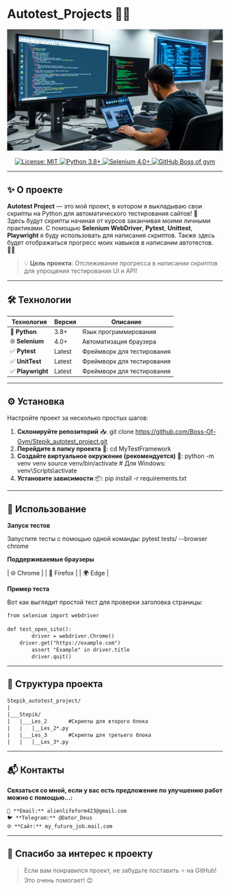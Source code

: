 # Autotest_Projects 🎉🧪

![Autotest_Projects Banner](images/Bunners.png)

<div align="center">
  <a href="https://opensource.org/licenses/MIT">
    <img src="https://img.shields.io/badge/License-MIT-yellow.svg" alt="License: MIT">
  </a>
  <a href="https://www.python.org/downloads/">
    <img src="https://img.shields.io/badge/Python-3.8+-blue.svg" alt="Python 3.8+">
  </a>
  <a href="https://www.selenium.dev/">
    <img src="https://img.shields.io/badge/Selenium-4.0+-green.svg" alt="Selenium 4.0+">
  </a>
  <a href="https://github.com/Boss-Of-Gym/Stepik_autotest_project.git">
    <img src="https://img.shields.io/github/stars/your_username/MyTestFramework?style=social" alt="GitHub Boss of gym">
  </a>
</div>

---

## ✨ О проекте

**Autotest Project** — это мой проект, в котором я выкладываю свои скрипты на Python для автоматического тестирования сайтов! 🚀  
Здесь будут скрипты начиная от курсов заканчивая моими личными практиками. С помощью **Selenium WebDriver**, **Pytest**, **Unittest**, **Playwright** я буду использовать для написания скриптов. Также здесь будет отображаться прогресс моих навыков в написании автотестов. 🧑‍💻

> 💡 **Цель проекта**: Отслеживание прогресса в написании скриптов для упрощения тестирования UI и API!

---

## 🛠️ Технологии

| Технология         | Версия   | Описание                     |
|--------------------|----------|------------------------------|
| 🐍 **Python**      | 3.8+     | Язык программирования       |
| 🌐 **Selenium**    | 4.0+     | Автоматизация браузера      |
| ✅ **Pytest**      | Latest   | Фреймворк для тестирования  |
| ✅ **UnitTest**    | Latest   | Фреймворк для тестирования  |
| ✅ **Playwright**  | Latest   | Фреймворк для тестирования  |

---

## ⚙️ Установка

Настройте проект за несколько простых шагов:

1. **Склонируйте репозиторий** 📥:
		git clone https://github.com/Boss-Of-Gym/Stepik_autotest_project.git
2. **Перейдите в папку проекта** 📂:
		cd MyTestFramework
3. **Создайте виртуальное окружение (рекомендуется)** 🐍:
		python -m venv venv
		source venv/bin/activate  # Для Windows: venv\Scripts\activate
4. **Установите зависимости** 📦:
		pip install -r requirements.txt

---

## 🚀 Использование

**Запуск тестов**

Запустите тесты с помощью одной команды:
		pytest tests/ --browser chrome

**Поддерживаемые браузеры**

   | 🌐 Chrome  |
   | 🦊 Firefox |
   | 🌍 Edge    |

**Пример теста**

Вот как выглядит простой тест для проверки заголовка страницы:

	from selenium import webdriver

	def test_open_site():
    		driver = webdriver.Chrome()
   		driver.get("https://example.com")
    		assert "Example" in driver.title
    		driver.quit()

---

## 📂 Структура проекта

	Stepik_autotest_project/
	|
	|___Stepik/
	|	|___Les_2		#Скрипты для второго блока
	|	|	|__Les_2*.py	
	|	|___Les_3		#Скрипты для третьего блока
	|	|	|__Les_3*.py
---

## 📬 Контакты

**Связаться со мной, если у вас есть предложение по улучшению работ можно с помощью…:**

	📧 **Email:** alienlifeform423@gmail.com
	🐦 **Telegram:** @Dator_Deus
	🌐 **Сайт:** my_future_job.mail.com

---

## 🎉 Спасибо за интерес к проекту

> Если вам понравился проект, не забудьте поставить ⭐ на GitHub! Это очень помогает! 😊
